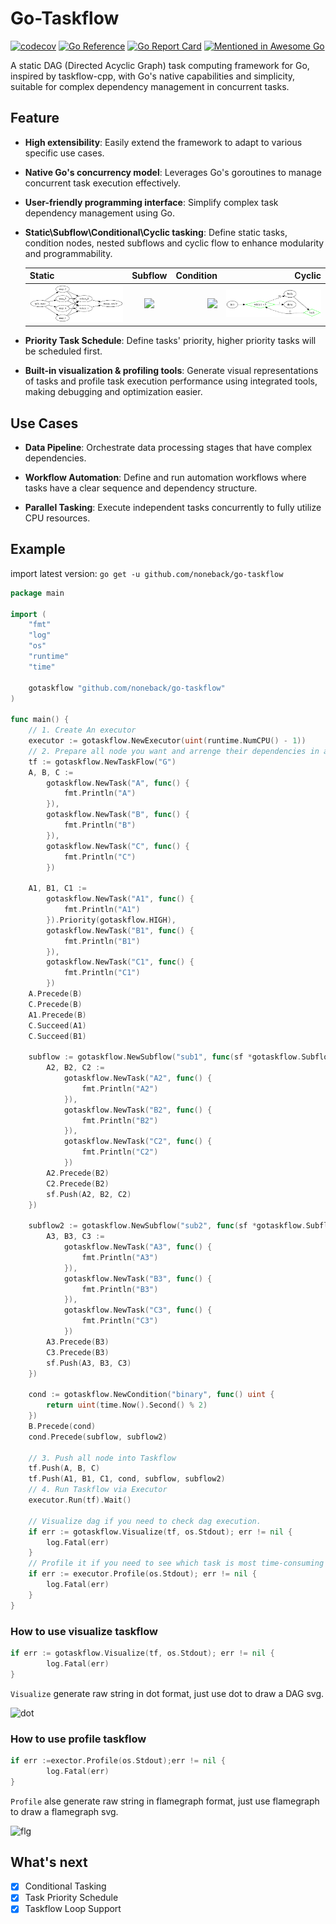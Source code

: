# Go-Taskflow
[![codecov](https://codecov.io/github/noneback/go-taskflow/graph/badge.svg?token=CITXYA10C6)](https://codecov.io/github/noneback/go-taskflow)
[![Go Reference](https://pkg.go.dev/badge/github.com/noneback/go-taskflow.svg)](https://pkg.go.dev/github.com/noneback/go-taskflow)
[![Go Report Card](https://goreportcard.com/badge/github.com/noneback/go-taskflow)](https://goreportcard.com/report/github.com/noneback/go-taskflow)
[![Mentioned in Awesome Go](https://awesome.re/mentioned-badge.svg)](https://github.com/avelino/awesome-go)



A static DAG (Directed Acyclic Graph) task computing framework for Go, inspired by taskflow-cpp, with Go's native capabilities and simplicity, suitable for complex dependency management in concurrent tasks.

## Feature
- **High extensibility**: Easily extend the framework to adapt to various specific use cases.

- **Native Go's concurrency model**: Leverages Go's goroutines to manage concurrent task execution effectively.

- **User-friendly programming interface**: Simplify complex task dependency management using Go.

- **Static\Subflow\Conditional\Cyclic tasking**: Define static tasks, condition nodes, nested subflows and cyclic flow to enhance modularity and programmability.

	| Static | Subflow | Condition | Cyclic |
	|:-----------|:------------:|------------:|------------:|
	| ![](image/simple.svg)     |   ![](image/subflow.svg)   |      ![](image/condition.svg) |      ![](image/loop.svg) |

- **Priority Task Schedule**: Define tasks' priority, higher priority tasks will be scheduled first.

- **Built-in visualization & profiling tools**: Generate visual representations of tasks and profile task execution performance using integrated tools, making debugging and optimization easier.

## Use Cases

- **Data Pipeline**: Orchestrate data processing stages that have complex dependencies.

- **Workflow Automation**: Define and run automation workflows where tasks have a clear sequence and dependency structure.

- **Parallel Tasking**: Execute independent tasks concurrently to fully utilize CPU resources.

## Example
import latest version: `go get -u github.com/noneback/go-taskflow`

```go
package main

import (
	"fmt"
	"log"
	"os"
	"runtime"
	"time"

	gotaskflow "github.com/noneback/go-taskflow"
)

func main() {
	// 1. Create An executor
	executor := gotaskflow.NewExecutor(uint(runtime.NumCPU() - 1))
	// 2. Prepare all node you want and arrenge their dependencies in a refined DAG
	tf := gotaskflow.NewTaskFlow("G")
	A, B, C :=
		gotaskflow.NewTask("A", func() {
			fmt.Println("A")
		}),
		gotaskflow.NewTask("B", func() {
			fmt.Println("B")
		}),
		gotaskflow.NewTask("C", func() {
			fmt.Println("C")
		})

	A1, B1, C1 :=
		gotaskflow.NewTask("A1", func() {
			fmt.Println("A1")
		}).Priority(gotaskflow.HIGH),
		gotaskflow.NewTask("B1", func() {
			fmt.Println("B1")
		}),
		gotaskflow.NewTask("C1", func() {
			fmt.Println("C1")
		})
	A.Precede(B)
	C.Precede(B)
	A1.Precede(B)
	C.Succeed(A1)
	C.Succeed(B1)

	subflow := gotaskflow.NewSubflow("sub1", func(sf *gotaskflow.Subflow) {
		A2, B2, C2 :=
			gotaskflow.NewTask("A2", func() {
				fmt.Println("A2")
			}),
			gotaskflow.NewTask("B2", func() {
				fmt.Println("B2")
			}),
			gotaskflow.NewTask("C2", func() {
				fmt.Println("C2")
			})
		A2.Precede(B2)
		C2.Precede(B2)
		sf.Push(A2, B2, C2)
	})

	subflow2 := gotaskflow.NewSubflow("sub2", func(sf *gotaskflow.Subflow) {
		A3, B3, C3 :=
			gotaskflow.NewTask("A3", func() {
				fmt.Println("A3")
			}),
			gotaskflow.NewTask("B3", func() {
				fmt.Println("B3")
			}),
			gotaskflow.NewTask("C3", func() {
				fmt.Println("C3")
			})
		A3.Precede(B3)
		C3.Precede(B3)
		sf.Push(A3, B3, C3)
	})

	cond := gotaskflow.NewCondition("binary", func() uint {
		return uint(time.Now().Second() % 2)
	})
	B.Precede(cond)
	cond.Precede(subflow, subflow2)

	// 3. Push all node into Taskflow
	tf.Push(A, B, C)
	tf.Push(A1, B1, C1, cond, subflow, subflow2)
	// 4. Run Taskflow via Executor
	executor.Run(tf).Wait()

	// Visualize dag if you need to check dag execution.
	if err := gotaskflow.Visualize(tf, os.Stdout); err != nil {
		log.Fatal(err)
	}
	// Profile it if you need to see which task is most time-consuming
	if err := executor.Profile(os.Stdout); err != nil {
		log.Fatal(err)
	}
}
```
### How to use visualize taskflow
```go
if err := gotaskflow.Visualize(tf, os.Stdout); err != nil {
		log.Fatal(err)
}
```
`Visualize` generate raw string in dot format, just use dot to draw a DAG svg.

![dot](image/condition.svg)
### How to use profile taskflow
```go
if err :=exector.Profile(os.Stdout);err != nil {
		log.Fatal(err)
}
```

`Profile` alse generate raw string in flamegraph format, just use flamegraph to draw a flamegraph svg.

![flg](image/fl.svg)

## What's next
- [x] Conditional Tasking
- [x] Task Priority Schedule
- [x] Taskflow Loop Support
